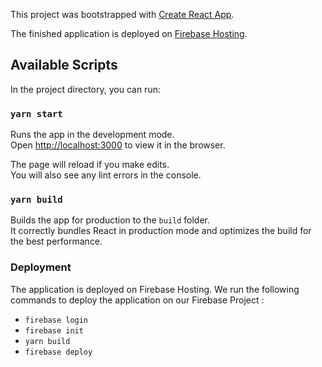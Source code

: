 This project was bootstrapped with [Create React App](https://github.com/facebook/create-react-app).

The finished application is deployed on [Firebase Hosting](https://react-firebase-crud-2020.firebaseapp.com/signin).

## Available Scripts

In the project directory, you can run:

### `yarn start`

Runs the app in the development mode.<br />
Open [http://localhost:3000](http://localhost:3000) to view it in the browser.

The page will reload if you make edits.<br />
You will also see any lint errors in the console.

### `yarn build`

Builds the app for production to the `build` folder.<br />
It correctly bundles React in production mode and optimizes the build for the best performance.

### Deployment

The application is deployed on Firebase Hosting. We run the following commands to deploy the application on our Firebase Project :

- `firebase login`
- `firebase init`
- `yarn build`
- `firebase deploy`
